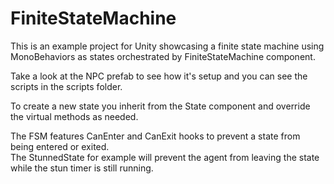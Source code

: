# FiniteStateMachine
This is an example project for Unity showcasing a finite state machine using MonoBehaviors as states
orchestrated by FiniteStateMachine component.

Take a look at the NPC prefab to see how it's setup and you can see the scripts in the scripts folder.

To create a new state you inherit from the State component and override the virtual methods as needed.

The FSM features CanEnter and CanExit hooks to prevent a state from being entered or exited.  
The StunnedState for example will prevent the agent from leaving the state while the stun timer is still running.
